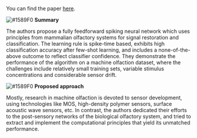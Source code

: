 You can find the paper [here](https://www.frontiersin.org/articles/10.3389/fnins.2019.00656/full).

![#1589F0](https://placehold.it/15/1589F0/000000?text=+) **Summary**  

The authors propose a fully feedforward spiking neural network which uses principles from mammalian olfactory systems for signal restoration and classification. The learning rule is spike-time based, exhibits high classification accuracy after few-shot learning, and includes a none-of-the-above outcome to reflect classifier confidence. They demonstrate the performance of the algorithm on a machine olfaction dataset, where the challenges include relatively small training sets, variable stimulus concentrations and considerable sensor drift.

![#1589F0](https://placehold.it/15/1589F0/000000?text=+) **Proposed approach**  

Mostly, research in machine olfaction is devoted to sensor development, using technologies like MOS, high-density polymer sensors, surface acoustic wave sensors, etc. In contrast, the authors dedicated their efforts to the post-sensory networks of the biological olfactory system, and tried to extract and implement the computational principles that yield its unmatched performance. 
